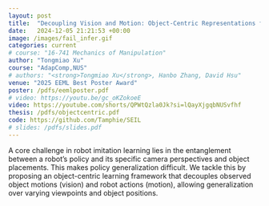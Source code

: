 ```yaml
---
layout: post
title:  "Decoupling Vision and Motion: Object-Centric Representations for Enhanced Manipulation"
date:   2024-12-05 21:21:53 +00:00
image: /images/fail_infer.gif
categories: current
# course: "16-741 Mechanics of Manipulation"
author: "Tongmiao Xu"
course: "AdapComp,NUS"
# authors: "<strong>Tongmiao Xu</strong>, Hanbo Zhang, David Hsu"
venue: "2025 EEML Best Poster Award"
poster: /pdfs/eemlposter.pdf
# video: https://youtu.be/gc_oKZokoeE
video: https://youtube.com/shorts/QPWtQzla0Jk?si=lQayXjgqbNUSvfhf
thesis: /pdfs/objectcentric.pdf
code: https://github.com/Tamphie/SEIL
# slides: /pdfs/slides.pdf
---
```

A core challenge in robot imitation learning lies in the entanglement between a robot’s policy and its specific camera perspectives and object placements. This makes policy generalization difficult. We tackle this by proposing an object-centric learning framework that decouples observed object motions (vision) and robot actions (motion), allowing generalization over varying viewpoints and object positions.

